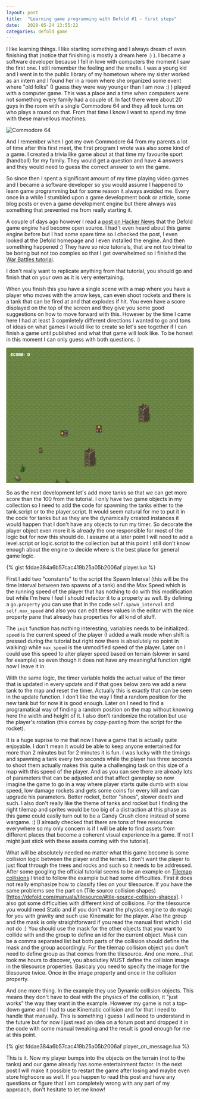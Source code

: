 ```yaml
---
layout: post
title:  "Learning game programming with Defold #1 - first steps"
date:   2020-05-24 13:55:22
categories: defold game
---
```

I like learning things. I like starting something and I always dream of even finishing that (notice that finishing is mostly a dream here :) ). I became a software developer because I fell in love with computers the moment I saw the first one. I still remember the feeling and the smells. I was a young kid and I went in to the public library of my hometown where my sister worked as an intern and I found her in a room where she organized some event where "old folks" (I guess they were way younger than I am now :) ) played with a computer game. This was a place and a time when computers were not something every family had a couple of. In fact there were about 20 guys in the room with a single Commodore 64 and they all took turns on who plays a round on that. From that time I know I want to spend my time with these marvellous machines.

![Commodore 64](https://upload.wikimedia.org/wikipedia/commons/thumb/e/e9/Commodore-64-Computer-FL.jpg/600px-Commodore-64-Computer-FL.jpg)

And I remember when I got my own Commodore 64 from my parents a lot of time after this first meet, the first program I wrote was also some kind of a game. I created a trivia like game about at that time my favourite sport (handball) for my family. They would get a question and have 4 answers and they would need to guess the correct answer to win the game.

So since then I spent a significant amount of my time playing video games and I became a software developer so you would assume I happened to learn game programming but for some reason it always avoided me. Every once in a while I stumbled upon a game development book or article, some blog posts or even a game development engine but there always was something that prevented me from really starting it.

A couple of days ago however I read a [post on Hacker News](https://news.ycombinator.com/item?id=23232648) that the Defold game engine had become open source. I had't even heard about this game engine before but I had some spare time so I checked the post, I even looked at the Defold homepage and I even installed the engine. And then something happened :) They have so nice tutorials, that are not too trivial to be boring but not too complex so that I get overwhelmed so I finished the [War Battles tutorial](https://defold.com/tutorials/war-battles/). 

I don't really want to replicate anything from that tutorial, you should go and finish that on your own as it is very entertaining.

When you finish this you have a single scene with a map where you have a player who moves with the arrow keys, can even shoot rockets and there is a tank that can be fired at and that explodes if hit. You even have a score displayed on the top of the screen and they give you some good suggestions on how to move forward with this. However by the time I came here I had at least 3 copmletely different directions I wanted to go and tons of ideas on what games I would like to create so let's see together if I can finish a game until published and what that game will look like. To be honest in this moment I can only guess with both questions. :)

![My first game](/assets/defold1.png)

So as the next development let's add more tanks so that we can get more score than the 100 from the tutorial. I only have two game objects in my collection so I need to add the code for spawning the tanks either to the tank.script or to the player.script. It would seem natural for me to put it in the code for tanks but as they are the dynamically created instances it would happen that I don't have any objects to run my timer. So decorate the player object even more it is already the one responsible for most of the logic but for now this should do. I assume at a later point I will need to add a level.script or logic.script to the collection but at this point I still don't know enough about the engine to decide where is the best place for general game logic.

{% gist fddae384a6b57cac419b25a05b2006af player.lua %}

First I add two "constants" to the script the Spawn Interval (this will be the time interval between two spawns of a tank) and the Max Speed which is the running speed of the player that has nothing to do with this modification but while I'm here I feel I should refactor it to a property as well. By defining a `go.property` you can use that in the code `self.spawn_interval` and `self.max_speed` and also you can edit these values in the editor with the nice property pane that already has properties for all kind of stuff.

The `init` function has nothing interesting, variables needs to be initialized. `speed` is the current speed of the player (I added a walk mode when shift is pressed during the tutorial but right now there is absolutely no point in walking) while `max_speed` is the unmodified speed of the player. Later on I could use this speed to alter player speed based on terrain (slower in sand for example) so even though it does not have any meaningful function right now I leave it in.

With the same logic, the timer variable holds the actual value of the timer that is updated in every update and if that goes below zero we add a new tank to the map and reset the timer. Actually this is exactly that can be seen in the update function. I don't like the way I find a random position for the new tank but for now it is good enough. Later on I need to find a programatical way of finding a random position on the map without knowing here the width and height of it. I also don't randomize the rotation but use the player's rotation (this comes by copy-pasting from the script for the rocket).

It is a huge suprise to me that now I have a game that is actually quite enjoyable. I don't mean it would be able to keep anyone entertained for more than 2 minutes but for 2 minutes it is fun. I was lucky with the timings and spawning a tank every two seconds while the player has three seconds to shoot them actually makes this quite a challenging task on this size of a map with this speed of the player. And as you can see there are already lots of parameters that can be adjusted and that affect gameplay so now imagine the game to go in a way where player starts quite dumb with slow speed, low damage rockets and gets some coins for every kill and can upgrade his parameters. Better rocket, better "shoes", slower death and such. I also don't really like the theme of tanks and rocket but I finding the right tilemap and sprites would be too big of a distraction at this phase as this game could easliy turn out to be a Candy Crush clone instead of some wargame. :) (I already checked that there are tons of free resources everywhere so my only concern is if I will be able to find assets from different places that become a coherent visual experience in a game. If not I might just stick with these assets coming with the tutorial).

What will be absolutely needed no matter what this game become is some collision logic between the player and the terrain. I don't want the player to just float through the trees and rocks and such so it needs to be addressed. After some googling the official tutorial seems to be an example on [Tilemap collisions](https://defold.com/examples/tilemap/collisions/) I tried to follow the example but had some difficulties. First it does not really emphasize how to classify tiles on your tilesource. If you have the same problems see the part on (Tile source collision shapes)[https://defold.com/manuals/tilesource/#tile-source-collision-shapes]. I also got some difficulties with different kind of collisions. For the tilesource you would need Static and if you don't want the physics engine to do magic for you with gravity and such use Kinematic for the player. Also the group and the mask is only straightforward if you read the manual first which I did not do :) You should use the mask for the other objects that you want to collide with and the group to define an id for the current object. Mask can be a comma separated list but both parts of the collision should define the mask and the group accordingly. For the tilemap collision object you don't need to define group as that comes from the tilesource. And one more...that took me hours to discover, you absolutley MUST define the collision image in the tilesource properties. Basicaly you need to specify the image for the tilesource twice. Once in the image property and once in the collision property.

And one more thing. In the example they use Dynamic collision objects. This means they don't have to deal with the physics of the collision, it "just works" the way they want in the example. However my game is not a top-down game and I had to use Kinematic collision and for that I need to handle that manually. This is something I guess I will need to understand in the future but for now I just read an idea on a forum post and dropped it in the code with some manual tweaking and the result is good enough for me at this point.

{% gist fddae384a6b57cac419b25a05b2006af player_on_message.lua %}

This is it. Now my player bumps into the objects on the terrain (not to the tanks) and our game already has some entertainment factor. In the next post I will make it possible to restart the game after losing and maybe even store highscore as well. If you happen to read this post and have any questions or figure that I am completely wrong with any part of my approach, don't hesitate to let me know!
